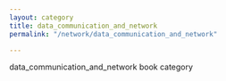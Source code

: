 ```yaml
---
layout: category
title: data_communication_and_network
permalink: "/network/data_communication_and_network"

---
```


data_communication_and_network book category
